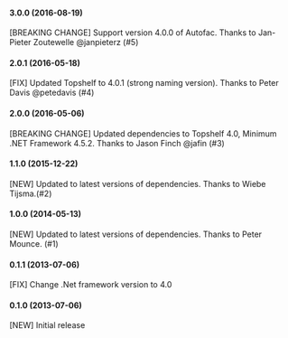 #### 3.0.0 (2016-08-19)

 [BREAKING CHANGE] Support version 4.0.0 of Autofac. Thanks to Jan-Pieter Zoutewelle @janpieterz (#5)

#### 2.0.1 (2016-05-18)

 [FIX] Updated Topshelf to 4.0.1 (strong naming version). Thanks to Peter Davis @petedavis (#4)

#### 2.0.0 (2016-05-06)

 [BREAKING CHANGE] Updated dependencies to Topshelf 4.0, Minimum .NET Framework 4.5.2. Thanks to Jason Finch @jafin (#3)

#### 1.1.0 (2015-12-22)

 [NEW] Updated to latest versions of dependencies. Thanks to Wiebe Tijsma.(#2)

#### 1.0.0 (2014-05-13)

 [NEW] Updated to latest versions of dependencies. Thanks to Peter Mounce. (#1) 

#### 0.1.1 (2013-07-06)

 [FIX] Change .Net framework version to 4.0

#### 0.1.0 (2013-07-06)

 [NEW] Initial release
